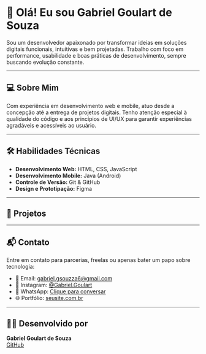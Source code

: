 # 👋 Olá! Eu sou Gabriel Goulart de Souza

Sou um desenvolvedor apaixonado por transformar ideias em soluções digitais funcionais, intuitivas e bem projetadas. Trabalho com foco em performance, usabilidade e boas práticas de desenvolvimento, sempre buscando evolução constante.

---

## 💻 Sobre Mim

Com experiência em desenvolvimento web e mobile, atuo desde a concepção até a entrega de projetos digitais. Tenho atenção especial à qualidade do código e aos princípios de UI/UX para garantir experiências agradáveis e acessíveis ao usuário.

---

## 🛠️ Habilidades Técnicas

- **Desenvolvimento Web:** HTML, CSS, JavaScript  
- **Desenvolvimento Mobile:** Java (Android)  
- **Controle de Versão:** Git & GitHub  
- **Design e Prototipação:** Figma  

---

## 🚀 Projetos
<!--  
Esta seção está temporariamente desativada.  
Quando tiver projetos disponíveis, remova este comentário e insira as informações a seguir:

### 📌 [Nome do Projeto]
**Descrição:** Breve descrição do projeto e o problema que resolve.  
**Tecnologias Utilizadas:** [HTML, CSS, JS, etc.]  
🔗 [Repositório](https://github.com/Gabriel-GDS-dev/NomeDoProjeto) | [Ver Online](https://link-do-projeto)
-->

---

## 📬 Contato

Entre em contato para parcerias, freelas ou apenas bater um papo sobre tecnologia:

- 📧 Email: [gabriel.gsouzza6@gmail.com](mailto:gabriel.gsouzza6@gmail.com)  
- 📱 Instagram: [@Gabriel.Goulart](https://www.instagram.com/gabriel_gds_dev)  
- 💬 WhatsApp: [Clique para conversar](https://wa.me/5548998101048)  
- 🌐 Portfólio: [seusite.com.br](https://seusite.com.br)

---

## 👨‍💻 Desenvolvido por

**Gabriel Goulart de Souza**  
[GitHub](https://github.com/Gabriel-GDS-dev)

